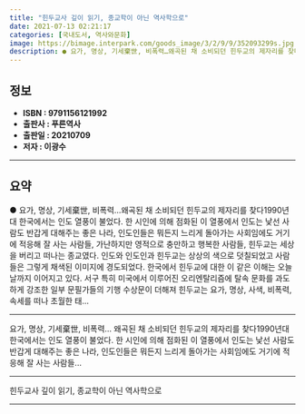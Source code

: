 ```yaml
---
title: "힌두교사 깊이 읽기, 종교학이 아닌 역사학으로"
date: 2021-07-13 02:21:17
categories: [국내도서, 역사와문화]
image: https://bimage.interpark.com/goods_image/3/2/9/9/352093299s.jpg
description: ● 요가, 명상, 기세棄世, 비폭력…왜곡된 채 소비되던 힌두교의 제자리를 찾다1990년대 한국에서는 인도 열풍이 불었다. 한 시인에 의해 점화된 이 열풍에서 인도는 낯선 사람도 반갑게 대해주는 좋은 나라, 인도인들은 뭐든지 느리게 돌아가는 사회임에도 거기에 적응해 잘 사는 사람들, 가
---
```


## **정보**

- **ISBN : 9791156121992**
- **출판사 : 푸른역사**
- **출판일 : 20210709**
- **저자 : 이광수**

------



## **요약**

●  요가, 명상, 기세棄世, 비폭력…왜곡된 채 소비되던 힌두교의 제자리를 찾다1990년대 한국에서는 인도 열풍이 불었다. 한 시인에 의해 점화된 이 열풍에서 인도는 낯선 사람도 반갑게 대해주는 좋은 나라, 인도인들은 뭐든지 느리게 돌아가는 사회임에도 거기에 적응해 잘 사는 사람들, 가난하지만 영적으로 충만하고 행복한 사람들, 힌두교는 세상을 버리고 떠나는 종교였다. 인도와 인도인과 힌두교는 상상의 색으로 덧칠되었고 사람들은 그렇게 채색된 이미지에 경도되었다. 한국에서 힌두교에 대한 이 같은 이해는 오늘날까지 이어지고 있다. 서구 특히 미국에서 이루어진 오리엔탈리즘에 탈속 문화를 과도하게 강조한 일부 문필가들의 기행 수상문이 더해져 힌두교는 요가, 명상, 사색, 비폭력, 속세를 떠나 초월한 태...

------

요가, 명상, 기세棄世, 비폭력…
왜곡된 채 소비되던 힌두교의 제자리를 찾다1990년대 한국에서는 인도 열풍이 불었다. 한 시인에 의해 점화된 이 열풍에서 인도는 낯선 사람도 반갑게 대해주는 좋은 나라, 인도인들은 뭐든지 느리게 돌아가는 사회임에도 거기에 적응해 잘 사는 사람들... 

------


힌두교사 깊이 읽기, 종교학이 아닌 역사학으로 

------


